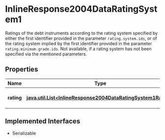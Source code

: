 

# InlineResponse2004DataRatingSystem1

Ratings of the debt instruments according to the rating system specified by either the first identifier provided in the parameter `rating.system.ids`, or of the rating system implied by the first identifier provided in the parameter `rating.minimum.grade.ids`. Not available, if a rating system has not been specified via the mentioned parameters.

## Properties

Name | Type | Description | Notes
------------ | ------------- | ------------- | -------------
**rating** | [**java.util.List&lt;InlineResponse2004DataRatingSystem1Rating&gt;**](InlineResponse2004DataRatingSystem1Rating.md) | List of rating grades. |  [optional]


## Implemented Interfaces

* Serializable


